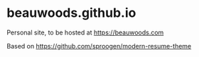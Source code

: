# beauwoods.github.io
Personal site, to be hosted at https://beauwoods.com

Based on https://github.com/sproogen/modern-resume-theme
